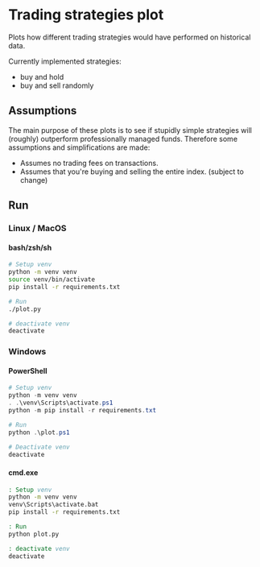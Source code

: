 
# Trading strategies plot

Plots how different trading strategies would have performed
on historical data.

Currently implemented strategies:
- buy and hold
- buy and sell randomly

## Assumptions

The main purpose of these plots is to see if stupidly
simple strategies will (roughly) outperform professionally
managed funds. Therefore some assumptions and
simplifications are made:

 - Assumes no trading fees on transactions.
 - Assumes that you're buying and selling the entire index.
(subject to change)

## Run

### Linux / MacOS

#### bash/zsh/sh
```sh
# Setup venv
python -m venv venv
source venv/bin/activate
pip install -r requirements.txt

# Run
./plot.py

# deactivate venv
deactivate
```

### Windows

#### PowerShell
```ps1
# Setup venv
python -m venv venv
. .\venv\Scripts\activate.ps1
python -m pip install -r requirements.txt

# Run
python .\plot.ps1

# Deactivate venv
deactivate
```

#### cmd.exe
```cmd
: Setup venv
python -m venv venv
venv\Scripts\activate.bat
pip install -r requirements.txt

: Run
python plot.py

: deactivate venv
deactivate
```

